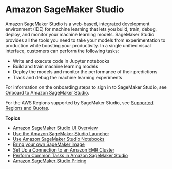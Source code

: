 # Amazon SageMaker Studio<a name="studio"></a>

Amazon SageMaker Studio is a web\-based, integrated development environment \(IDE\) for machine learning that lets you build, train, debug, deploy, and monitor your machine learning models\. SageMaker Studio provides all the tools you need to take your models from experimentation to production while boosting your productivity\. In a single unified visual interface, customers can perform the following tasks:
+ Write and execute code in Jupyter notebooks
+ Build and train machine learning models
+ Deploy the models and monitor the performance of their predictions
+ Track and debug the machine learning experiments

For information on the onboarding steps to sign in to SageMaker Studio, see [Onboard to Amazon SageMaker Studio](gs-studio-onboard.md)\.

For the AWS Regions supported by SageMaker Studio, see [Supported Regions and Quotas](regions-quotas.md)\.

**Topics**
+ [Amazon SageMaker Studio UI Overview](studio-ui.md)
+ [Use the Amazon SageMaker Studio Launcher](studio-launcher.md)
+ [Use Amazon SageMaker Studio Notebooks](notebooks.md)
+ [Bring your own SageMaker image](studio-byoi.md)
+ [Set Up a Connection to an Amazon EMR Cluster](studio-emr.md)
+ [Perform Common Tasks in Amazon SageMaker Studio](studio-tasks.md)
+ [Amazon SageMaker Studio Pricing](studio-pricing.md)